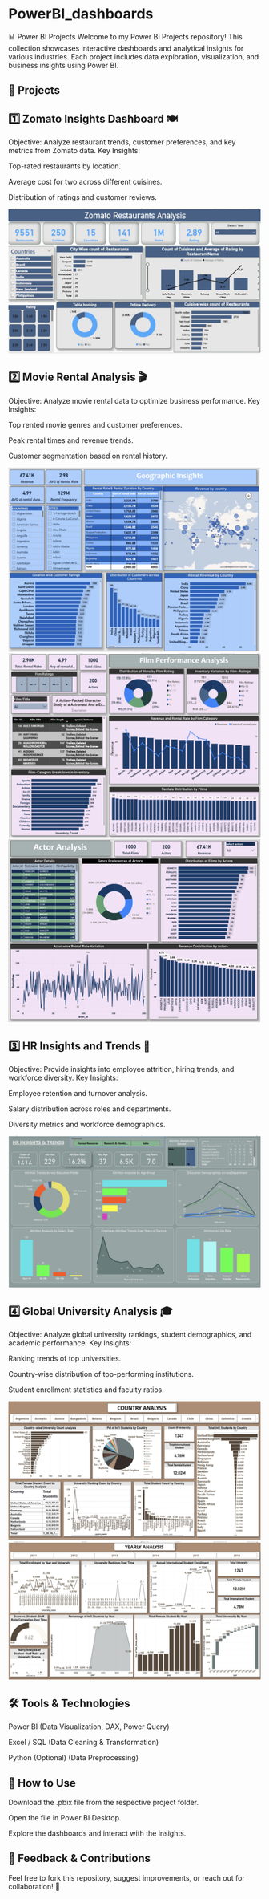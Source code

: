 # PowerBI_dashboards

📊 Power BI Projects
Welcome to my Power BI Projects repository! This collection showcases interactive dashboards and analytical insights for various industries. Each project includes data exploration, visualization, and business insights using Power BI.

## 🚀 Projects
## 1️⃣ Zomato Insights Dashboard 🍽️
Objective: Analyze restaurant trends, customer preferences, and key metrics from Zomato data.
Key Insights:

Top-rated restaurants by location.

Average cost for two across different cuisines.

Distribution of ratings and customer reviews.

![Dashboard Preview](https://raw.githubusercontent.com/amirhamzakhan2001/PowerBI_dashboards/main/Zomato_Insights_Dashboards/img1.jpg)

## 2️⃣ Movie Rental Analysis 🎬
Objective: Analyze movie rental data to optimize business performance.
Key Insights:

Top rented movie genres and customer preferences.

Peak rental times and revenue trends.

Customer segmentation based on rental history.

![Dashboard Preview](https://raw.githubusercontent.com/amirhamzakhan2001/PowerBI_dashboards/main/Movie_Rental_Analysis/img1.jpg)
![Dashboard Preview](https://raw.githubusercontent.com/amirhamzakhan2001/PowerBI_dashboards/main/Movie_Rental_Analysis/img5.jpg)
![Dashboard Preview](https://raw.githubusercontent.com/amirhamzakhan2001/PowerBI_dashboards/main/Movie_Rental_Analysis/img6.jpg)

## 3️⃣ HR Insights and Trends 👥
Objective: Provide insights into employee attrition, hiring trends, and workforce diversity.
Key Insights:

Employee retention and turnover analysis.

Salary distribution across roles and departments.

Diversity metrics and workforce demographics.

![Dashboard Preview](https://raw.githubusercontent.com/amirhamzakhan2001/PowerBI_dashboards/main/HR_Analytics_and_Trends/img1.jpg)

## 4️⃣ Global University Analysis 🎓
Objective: Analyze global university rankings, student demographics, and academic performance.
Key Insights:

Ranking trends of top universities.

Country-wise distribution of top-performing institutions.

Student enrollment statistics and faculty ratios.

![Dashboard Preview](https://raw.githubusercontent.com/amirhamzakhan2001/PowerBI_dashboards/main/Global_university_Analysis/img1.jpg)
![Dashboard Preview](https://raw.githubusercontent.com/amirhamzakhan2001/PowerBI_dashboards/main/Global_university_Analysis/img4.jpg)

## 🛠️ Tools & Technologies
Power BI (Data Visualization, DAX, Power Query)

Excel / SQL (Data Cleaning & Transformation)

Python (Optional) (Data Preprocessing)

## 📌 How to Use
Download the .pbix file from the respective project folder.

Open the file in Power BI Desktop.

Explore the dashboards and interact with the insights.

## 📩 Feedback & Contributions
Feel free to fork this repository, suggest improvements, or reach out for collaboration! 🚀
